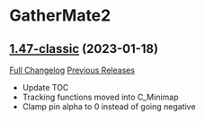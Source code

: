 # GatherMate2

## [1.47-classic](https://github.com/Nevcairiel/GatherMate2/tree/1.47-classic) (2023-01-18)
[Full Changelog](https://github.com/Nevcairiel/GatherMate2/compare/1.46.4-classic...1.47-classic) [Previous Releases](https://github.com/Nevcairiel/GatherMate2/releases)

- Update TOC  
- Tracking functions moved into C\_Minimap  
- Clamp pin alpha to 0 instead of going negative  
